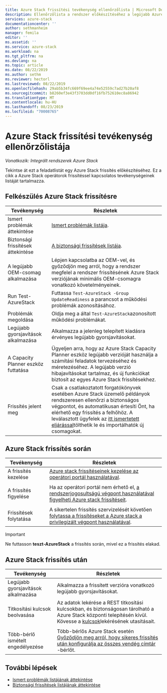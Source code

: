 ```yaml
---
title: Azure Stack frissítési tevékenység ellenőrzőlista | Microsoft Docs
description: Ellenőrzőlista a rendszer előkészítéséhez a legújabb Azure Stack frissítéshez.
services: azure-stack
documentationcenter: ''
author: sethmanheim
manager: femila
editor: ''
ms.assetid: ''
ms.service: azure-stack
ms.workload: na
ms.tgt_pltfrm: na
ms.devlang: na
ms.topic: article
ms.date: 08/22/2019
ms.author: sethm
ms.reviewer: hectorl
ms.lastreviewed: 08/22/2019
ms.openlocfilehash: 29ab5b34fc669f69ee4a74e52559c7ad27b20af8
ms.sourcegitcommit: b8260ef3e43f3703dd0df16fb752610ec8a86942
ms.translationtype: MT
ms.contentlocale: hu-HU
ms.lasthandoff: 08/23/2019
ms.locfileid: "70008765"
---
```

# <a name="azure-stack-update-activity-checklist"></a>Azure Stack frissítési tevékenység ellenőrzőlistája

*Vonatkozik: Integrált rendszerek Azure Stack*

Tekintse át ezt a feladatlistát egy Azure Stack frissítés előkészítéséhez. Ez a cikk a Azure Stack operátorok frissítéssel kapcsolatos tevékenységeinek listáját tartalmazza.

## <a name="prepare-for-azure-stack-update"></a>Felkészülés Azure Stack frissítésre

| Tevékenység | Részletek |
| --- | --- |
| Ismert problémák áttekintése |[Ismert problémák listája](https://docs.microsoft.com/azure-stack/operator/azure-stack-release-notes-known-issues-1906). |
| Biztonsági frissítések áttekintése | [A biztonsági frissítések listája](https://docs.microsoft.com/azure-stack/operator/azure-stack-release-notes-security-updates-1906). |
| A legújabb OEM-csomag alkalmazása | Lépjen kapcsolatba az OEM-vel, és győződjön meg arról, hogy a rendszer megfelel a rendszer frissítésének Azure Stack verziójának minimális OEM-csomagra vonatkozó követelményeinek. |
| Run Test-AzureStack | Futtassa `Test-AzureStack -Group UpdateReadiness` a parancsot a működési problémák azonosításához. |
| Problémák megoldása | Oldja meg a által `Test-AzureStack`azonosított működési problémákat. |
| Legújabb gyorsjavítások alkalmazása | Alkalmazza a jelenleg telepített kiadásra érvényes legújabb gyorsjavításokat. |
| A Capacity Planner eszköz futtatása | Ügyeljen arra, hogy az Azure Stack Capacity Planner eszköz legújabb verzióját használja a számítási feladatok tervezéséhez és méretezéséhez. A legújabb verzió hibajavításokat tartalmaz, és új funkciókat biztosít az egyes Azure Stack frissítésekhez. |
| Frissítés jelent meg | Csak a csatlakoztatott forgatókönyvek esetében Azure Stack üzemelő példányok rendszeresen ellenőrzi a biztonságos végpontot, és automatikusan értesíti Önt, ha elérhető egy frissítés a felhőhöz. A leválasztott ügyfelek az [itt ismertetett eljárással](https://docs.microsoft.com/azure-stack/operator/azure-stack-apply-updates)tölthetik le és importálhatók új csomagokat. |


## <a name="during-azure-stack-update"></a>Azure Stack frissítés során

| Tevékenység | Részletek |
|--------------------|------------------------------------------------------------------------------------------------------|
| A frissítés kezelése |[Azure stack frissítéseinek kezelése az operátori portál használatával](https://docs.microsoft.com/azure-stack/operator/azure-stack-updates). |
|  |  |
| A frissítés figyelése | Ha az operátori portál nem érhető el, [a rendszerjogosultságú végpont használatával figyelheti Azure stack frissítéseit](https://docs.microsoft.com/azure-stack/operator/azure-stack-monitor-update). |
|  |  |
| Frissítések folytatása | A sikertelen frissítés szervizelését követően [folytassa a frissítéseket a Azure stack a privilegizált végpont használatával](https://docs.microsoft.com/azure-stack/operator/azure-stack-monitor-update). |

> [!Important]  
> Ne futtasson **teszt-AzureStack** a frissítés során, mivel ez a frissítés elakad.

## <a name="after-azure-stack-update"></a>Azure Stack frissítés után

| Tevékenység | Részletek |
|--------------------------|----------------------------------------------------------------------------------------------------------------------------------------------------------------|
| Legújabb gyorsjavítások alkalmazása | Alkalmazza a frissített verzióra vonatkozó legújabb gyorsjavításokat. |
| Titkosítási kulcsok beolvasása | Az adatok lekérése a REST titkosítási kulcsokban, és biztonságosan tárolható a Azure Stack központi telepítésén kívül. Kövesse a [kulcsok](https://docs.microsoft.com/azure-stack/operator/azure-stack-security-bitlocker)lekérésének utasításait. |
|  |  |
| Több-bérlő ismételt engedélyezése | Több-bérlős Azure Stack esetén [Győződjön meg arról, hogy sikeres frissítés után konfigurálja az összes vendég címtár](https://docs.microsoft.com/azure-stack/operator/azure-stack-enable-multitenancy#configure-guest-directory) -bérlőt. |

## <a name="next-steps"></a>További lépések

-   [Ismert problémák listájának áttekintése](https://docs.microsoft.com/azure-stack/operator/azure-stack-release-notes-known-issues-1907)  
-   [Biztonsági frissítések listájának áttekintése](https://docs.microsoft.com/azure-stack/operator/azure-stack-release-notes-security-updates-1907)